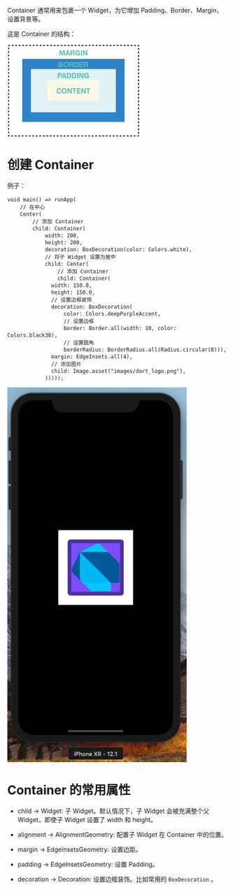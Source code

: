 
Container 通常用来包裹一个 Widget，为它增加 Padding、Border、Margin，设置背景等。

这是 Container 的结构：    


![](https://raw.githubusercontent.com/chenBingX/img/master/Flutter/Flutter-container结构.png)  

# 创建 Container

例子：  

```
void main() => runApp(
    // 在中心
    Center(
        // 添加 Container
        child: Container(
            width: 200,
            height: 200,
            decoration: BoxDecoration(color: Colors.white),
            // 将子 Widget 设置为居中
            child: Center(
                // 添加 Container
                child: Container(
              width: 150.0,
              height: 150.0,
              // 设置边框装饰
              decoration: BoxDecoration(
                  color: Colors.deepPurpleAccent,
                  // 设置边框
                  border: Border.all(width: 10, color: Colors.black38),
                  // 设置圆角
                  borderRadius: BorderRadius.all(Radius.circular(8))),
              margin: EdgeInsets.all(4),
              // 添加图片
              child: Image.asset("images/dart_logo.png"),
            )))));
```

![](https://raw.githubusercontent.com/chenBingX/img/master/Flutter/Flutter-示例3.png)  


# Container 的常用属性

- child → Widget: 子 Widget。默认情况下，子 Widget 会被充满整个父 Widget，即使子 Widget 设置了 width 和 height。

- alignment → AlignmentGeometry: 配置子 Widget 在 Container 中的位置。  

- margin → EdgeInsetsGeometry: 设置边距。

- padding → EdgeInsetsGeometry: 设置 Padding。

- decoration → Decoration: 设置边框装饰。比如常用的 `BoxDecoration` 。

